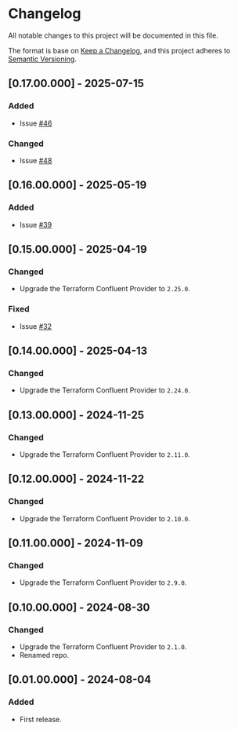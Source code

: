 # Changelog
All notable changes to this project will be documented in this file.

The format is base on [Keep a Changelog](https://keepachangelog.com/en/1.1.0/), and this project adheres to [Semantic Versioning](https://semver.org/spec/v2.0.0.html).


## [0.17.00.000] - 2025-07-15
### Added
- Issue [#46](https://github.com/j3-signalroom/iac-confluent-api_key_rotation-tf_module/issues/46)

### Changed
- Issue [#48](https://github.com/j3-signalroom/iac-confluent-api_key_rotation-tf_module/issues/48)

## [0.16.00.000] - 2025-05-19
### Added
- Issue [#39](https://github.com/j3-signalroom/iac-confluent-api_key_rotation-tf_module/issues/39)

## [0.15.00.000] - 2025-04-19
### Changed
- Upgrade the Terraform Confluent Provider to `2.25.0`.

### Fixed
- Issue [#32](https://github.com/j3-signalroom/iac-confluent-api_key_rotation-tf_module/issues/32)

## [0.14.00.000] - 2025-04-13
### Changed
- Upgrade the Terraform Confluent Provider to `2.24.0`.

## [0.13.00.000] - 2024-11-25
### Changed
- Upgrade the Terraform Confluent Provider to `2.11.0`.

## [0.12.00.000] - 2024-11-22
### Changed
- Upgrade the Terraform Confluent Provider to `2.10.0`.

## [0.11.00.000] - 2024-11-09
### Changed
- Upgrade the Terraform Confluent Provider to `2.9.0`.

## [0.10.00.000] - 2024-08-30
### Changed
- Upgrade the Terraform Confluent Provider to `2.1.0`.
- Renamed repo.

## [0.01.00.000] - 2024-08-04
### Added
- First release.